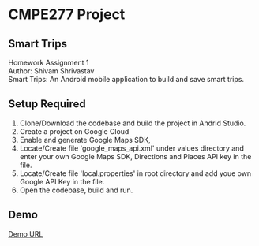 # CMPE277 Project
## Smart Trips
Homework Assignment 1  
Author: Shivam Shrivastav  
Smart Trips: An Android mobile application to build and save smart trips.

## Setup Required
1. Clone/Download the codebase and build the project in Andrid Studio. 
3. Create a project on Google Cloud
4. Enable and generate Google Maps SDK, 
5. Locate/Create file 'google_maps_api.xml' under values directory and enter your own Google Maps SDK, Directions and Places API key in the file.
6. Locate/Create file 'local.properties' in root directory and add youe own Google API Key in the file.
7. Open the codebase, build and run.

## Demo
[Demo URL](https://drive.google.com/file/d/1EMNWDa_UVcH9VySVWNya_wVXKE0JKYlV/view?usp=sharing)
